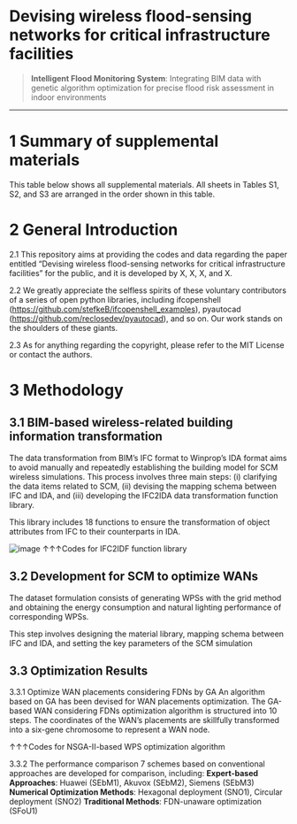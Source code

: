 #  Devising wireless flood-sensing networks for critical infrastructure facilities


> **Intelligent Flood Monitoring System**: Integrating BIM data with genetic algorithm optimization for precise flood risk assessment in indoor environments

---

# 1 Summary of supplemental materials
This table below shows all supplemental materials. All sheets in Tables S1, S2, and S3 are arranged in the order shown in this table.


# 2 General Introduction

2.1 This repository aims at providing the codes and data regarding the paper entitled “Devising wireless flood-sensing networks for critical infrastructure facilities” for the public, and it is developed by X, X, X, and X.

2.2 We greatly appreciate the selfless spirits of these voluntary contributors of a series of open python libraries, including ifcopenshell (https://github.com/stefkeB/ifcopenshell_examples), pyautocad (https://github.com/reclosedev/pyautocad), and so on. Our work stands on the shoulders of these giants.

2.3 As for anything regarding the copyright, please refer to the MIT License or contact the authors.


# 3 Methodology 
## 3.1 BIM-based wireless-related building information transformation 
The data transformation from BIM’s IFC format to Winprop’s IDA format aims to avoid manually and repeatedly establishing the building model for SCM wireless simulations. This process involves three main steps: (i) clarifying the data items related to SCM, (ii) devising the mapping schema between IFC and IDA, and (iii) developing the IFC2IDA data transformation function library. 


This library includes 18 functions to ensure the transformation of object attributes from IFC  to their counterparts in IDA.


![image](Image/IFC2IDF.png)
↑↑↑Codes for IFC2IDF function library

## 3.2 Development for SCM to optimize WANs

The dataset formulation consists of generating WPSs with the grid method and obtaining the energy consumption and natural lighting performance of corresponding WPSs.

This step involves designing the material library, mapping schema between IFC and IDA, and setting the key parameters of the SCM simulation


## 3.3 Optimization Results

3.3.1 Optimize WAN placements considering FDNs by GA
An algorithm based on GA has been devised for WAN placements optimization. The GA-based WAN considering FDNs optimization algorithm is structured into 10 steps. The coordinates of the WAN’s placements are skillfully transformed into a six-gene chromosome to represent a WAN node.

↑↑↑Codes for NSGA-II-based WPS optimization algorithm

3.3.2 The performance comparison
7 schemes based on conventional approaches are developed for comparison, including: 
**Expert-based Approaches**: Huawei (SEbM1), Akuvox (SEbM2), Siemens (SEbM3)
**Numerical Optimization Methods**: Hexagonal deployment (SNO1), Circular deployment (SNO2)
**Traditional Methods**: FDN-unaware optimization (SFoU1)